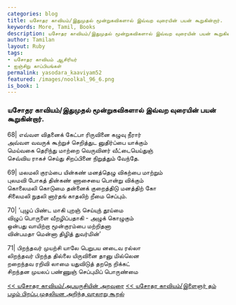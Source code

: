 ```yaml
---  
categories: blog  
title: யசோதர காவியம்/இதுமுதல் மூன்றுகவிகளால் இவ்வற வுரையின் பயன் கூறுகின்றார்.
keywords: More, Tamil, Books  
description: யசோதர காவியம்/இதுமுதல் மூன்றுகவிகளால் இவ்வற வுரையின் பயன் கூறுகின்றார்.
author: Tamilan  
layout: Ruby  
tags:     
- யசோதர காவியம் ஆசிரியர்
- ஐஞ்சிறு காப்பியங்கள்
permalink: yasodara_kaaviyam52  
featured: /images/noolkal_96_6.png  
is_book: 1
---  
```



### யசோதர காவியம்/இதுமுதல் மூன்றுகவிகளால் இவ்வற வுரையின் பயன் கூறுகின்றார்.

68| எவ்வள விதனைக் கேட்பா ரிருவினை கழுவு நீரார்  
அவ்வள வவருக் கூற்றுச் செறித்துட னுதிர்ப்பை யாக்கும்  
மெய்வகை தெரிந்து மாற்றை வெருவினர் வீட்டையெய்துஞ்  
செவ்விய ராகச் செய்து சிறப்பினை நிறுத்தும் வேந்தே.

69| மலமலி குரம்பை யின்கண் மனத்தெழு விகற்பை மாற்றும்  
புலமவி போகத் தின்கண் ணாசையை பொன்று விக்கும்  
கொலைமலி கொடுமை தன்னைக் குறைத்திடு மனத்திற் கோ  
சிலைமலி நுதலி னார்தங் காதலிற் றீமை செப்பும்.

70| ‘புழுப் பிண்ட மாகி புறஞ் செய்யுந் தூய்மை  
விழுப் பொருளை வீறழிப்பதாகி - அழுக் கொழுகும்  
ஒன்பது வாயிற்றா மூன்குரம்பை மற்றிதனா  
வின்பமதா மென்னா திழித் துவர்மின்‘

71| பிறந்தவர் முயற்சி யாலே பெறுபய னடைவ ரல்லா  
லிறந்தவர் பிறந்த தில்லை யிருவினை தானு மில்லென  
றறைந்தவ ரறிவி லாமை யதுவிடுத் தறநெ றிக்கட்  
சிறந்தன முயலப் பண்ணுஞ் செப்புமிப் பொருண்மை

[<< யசோதர காவியம்/அபயருசியின் அறவுரை](yasodara_kaaviyam51) [<< யசோதர காவியம்/இளைஞர் தம் பழம் பிறப்பு முதலியன அறிந்த வரலாறு கூறல்](yasodara_kaaviyam53)


